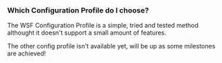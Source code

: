 ### Which Configuration Profile do I choose?
The WSF Configuration Profile is a simple, tried and tested method althought it doesn't support a small amount of features.

The other config profile isn't available yet, will be up as some milestones are achieved!